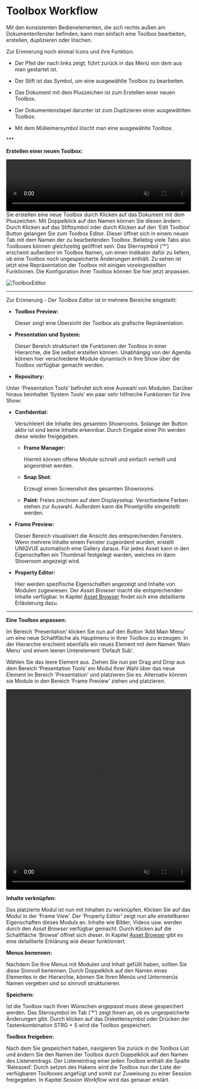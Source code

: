 # Toolbox Workflow 

  

Mit den konsistenten Bedienelementen, die sich rechts außen am Dokumentenfenster befinden, kann man einfach eine Toolbox bearbeiten, erstellen, duplizieren oder löschen. 

Zur Erinnerung noch einmal Icons und ihre Funktion: 
<ul>
<li>Der Pfeil der nach links zeigt, führt zurück in das Menü von dem aus man gestartet ist. </p></li>
</p>
<li>Der Stift ist das Symbol, um eine ausgewählte Toolbox zu bearbeiten. </p></li>
</p>
<li>Das Dokument mit dem Pluszeichen ist zum Erstellen einer neuen Toolbox. </p></li>
</p>
<li>Der Dokumentenstapel darunter ist zum Duplizieren einer ausgewählten Toolbox. </p></li>
</p>
<li>Mit dem Mülleimersymbol löscht man eine ausgewählte Toolbox. </p></li>
</ul>
***




**Erstellen einer neuen Toolbox:**  
<!---
![ToolboxList](../img/Manager/Gifs/Disc_Create.gif) 
--->
<video width="99%" height="140" autoplay loop muted markdown="1">
    <source src="../img/Manager/Gifs/Disc_Create.webm" type="video/webm" markdown="1">
</video>
Sie erstellen eine neue Toolbox durch Klicken auf das Dokument mit dem Pluszeichen. Mit Doppelklick auf den Namen können Sie diesen ändern. Durch Klicken auf das Stiftsymbol oder durch Klicken auf den ‘Edit Toolbox’ Button gelangen Sie zum Toolbox Editor. Dieser öffnet sich in einem neuen Tab mit dem Namen der zu bearbeitenden Toolbox. Beliebig viele Tabs also Toolboxes können gleichzeitig geöffnet sein. Das Sternsymbol (‘*’) erscheint außerdem im Toolbox Namen, um einen Indikator dafür zu liefern, ob eine Toolbox noch ungespeicherte Änderungen enthält. Zu sehen ist jetzt eine Repräsentation der Toolbox mit einigen voreingestellten Funktionen. Die Konfiguration Ihrer Toolbox können Sie hier jetzt anpassen. 

![ToolboxEditor](../img/Manager/Toolbox_Editor.PNG)
 ***
Zur Erinnerung - Der *Toolbox Editor* ist in mehrere Bereiche eingeteilt: 

* **Toolbox Preview:**

    Dieser zeigt eine Übersicht der Toolbox als grafische Repräsentation.

* **Presentation und System:**

    Dieser Bereich strukturiert die Funktionen der Toolbox in einer Hierarchie, die Sie selbst erstellen können. Unabhängig von der Agenda können hier verschiedene Module dynamisch in Ihre Show über die Toolbox verfügbar gemacht werden.

* **Repository:**
<!---
    Unter ‘Presentation Tools’ befindet sich eine Auswahl von Modulen wie sie in Kapitel [Modul](module.md) detailliert erläutert werden. Darüber hinaus beinhaltet ‘System Tools’ ein paar sehr hilfreiche Funktionen für Ihre Show: 
--->

Unter ‘Presentation Tools’ befindet sich eine Auswahl von Modulen. Darüber hinaus beinhaltet ‘System Tools’ ein paar sehr hilfreiche Funktionen für Ihre Show:

-  **Confidential:** 

    Verschleiert die Inhalte des gesamten Showrooms. Solange der Button aktiv ist sind keine Inhalte erkennbar. Durch Eingabe einer Pin werden diese wieder freigegeben.</li>

    - **Frame Manager:**

        Hiermit können offene Module schnell und einfach verteilt und angeordnet werden.


    - **Snap Shot:** 

        Erzeugt einen Screenshot des gesamten Showrooms.

    - **Paint:**
        Freies zeichnen auf dem Displaysetup. Verschiedene Farben stehen zur Auswahl. Außerdem kann die Pinselgröße eingestellt werden.

* **Frame Preview:**

    Dieser Bereich visualisiert die Ansicht des entsprechenden Fensters. Wenn mehrere Inhalte einem Fenster zugeordent wurden, erstellt UNIQVUE automatisch eine Gallery daraus. Für jedes Asset kann in den Eigenschaften ein Thumbnail festgelegt warden, welches im dann Showroom angezeigt wird.

* **Property Editor:**

    Hier werden spezifische Eigenschaften angezeigt und Inhalte von Modulen zugewiesen. Der *Asset Browser* macht die entsprechenden Inhalte verfügbar. In Kapitel [Asset Browser](050_assetbrowser.md) findet sich eine detaillierte Erläuterung dazu.

***

**Eine Toolbox anpassen:** 

Im Bereich ‘Presentation’ klicken Sie nun auf den Button ‘Add Main Menu’ um eine neue Schaltfläche als Hauptmenu in Ihrer Toolbox zu erzeugen. In der Hierarchie erscheint ebenfalls ein neues Element mit dem Namen ‘Main Menu’ und einem leeren Unterelement ‘Default Sub’.
<!---
![Toolbox_MainMenu](img/Manager/Toolbox_MainMenu.PNG)

![Toolbox_DefaultSub](img/Manager/Toolbox_DefaultSub.PNG)
--->
Wählen Sie das leere Element aus. Ziehen Sie nun per Drag and Drop aus dem Bereich ‘Presentation Tools’ ein Modul Ihrer Wahl über das neue Element im Bereich 'Presentation' und platzieren Sie es. Alternativ können sie Module in den Bereich ‘Frame Preview’ ziehen und platzieren.

<video width="99%" height="540" autoplay loop muted markdown="1">
    <source src="../img/Manager/Gifs/Disc_Configure.webm" type="video/webm" markdown="1">
</video>

<!---
![Toolbox_DragDrop](img/Manager/Toolbox_DragDrop.PNG)
--->
**Inhalte verknüpfen:** 

Das platzierte Modul ist nun mit Inhalten zu verknüpfen. Klicken Sie auf das Modul in der ‘Frame View’. Der ‘Property Editor’ zeigt nun alle einstellbaren Eigenschaften dieses Moduls an. Inhalte wie Bilder, Videos usw. werden durch den *Asset Browser* verfügbar gemacht. Durch Klicken auf die Schaltfläche ‘Browse’ öffnet sich dieser. In Kapitel [Asset Browser](050_assetbrowser.md) gibt es eine detaillierte Erklärung wie dieser funktioniert. 

**Menus benennen:** 

Nachdem Sie Ihre Menus mit Modulen und Inhalt gefüllt haben, sollten Sie diese Sinnvoll benennen. Durch Doppelklick auf den Namen eines Elementes in der Hierarchie, können Sie Ihren Menüs und Untermenüs Namen vergeben und so sinnvoll strukturieren.  

**Speichern:** 

Ist die Toolbox nach Ihren Wünschen angepasst muss diese gespeichert werden. Das Sternsymbol im Tab (‘*’) zeigt Ihnen an, ob es ungespeicherte Änderungen gibt. Durch klicken auf das Diskettensymbol oder Drücken der Tastenkombination STRG + S wird die Toolbox gespeichert.  

**Toolbox freigeben:** 

Nach dem Sie gespeichert haben, navigieren Sie zurück in die Toolbox List und ändern Sie den Namen der Toolbox durch Doppelklick auf den Namen des Listeneintrags. Der Listeneintrag einer jeden Toolbox enthält die Spalte ‘Released’. Durch setzen des Hakens wird die Toolbox nun der Liste der verfügbaren Toolboxes angefügt und somit zur Zuweisung zu einer Session freigegeben. In Kapitel *Session Workflow* wird das genauer erklärt.  

